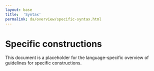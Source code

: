 ```yaml
---
layout: base
title:  'Syntax'
permalink: da/overview/specific-syntax.html
---
```


# Specific constructions

This document is a placeholder for the language-specific overview of
guidelines for specific constructions.

